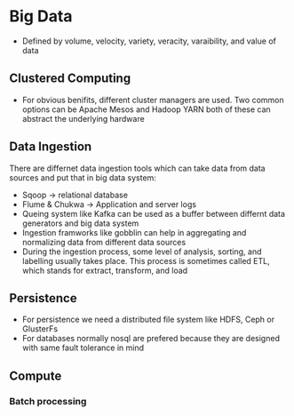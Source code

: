 # Big Data
- Defined by volume, velocity, variety, veracity, varaibility, and value of data

## Clustered Computing
- For obvious benifits, different cluster managers are used. Two common options can be Apache Mesos and Hadoop YARN both of these can abstract the underlying hardware

## Data Ingestion
There are differnet data ingestion tools which can take data from data sources and put that in big data system:
- Sqoop -> relational database
- Flume & Chukwa -> Application and server logs
- Queing system like Kafka can be used as a buffer between differnt data generators and big data system
- Ingestion framworks like gobblin can help in aggregating and normalizing data from different data sources
- During the ingestion process, some level of analysis, sorting, and labelling usually takes place. This process is sometimes called ETL, which stands for extract, transform, and load

## Persistence
- For persistence we need a distributed file system like HDFS, Ceph or GlusterFs
- For databases normally nosql are prefered because they are designed with same fault tolerance in mind

## Compute

### Batch processing
